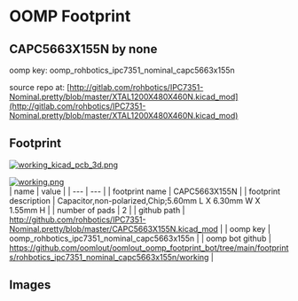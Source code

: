 # OOMP Footprint  
## CAPC5663X155N  by none  
  
oomp key: oomp_rohbotics_ipc7351_nominal_capc5663x155n  
  
source repo at: [http://gitlab.com/rohbotics/IPC7351-Nominal.pretty/blob/master/XTAL1200X480X460N.kicad_mod](http://gitlab.com/rohbotics/IPC7351-Nominal.pretty/blob/master/XTAL1200X480X460N.kicad_mod)  
## Footprint  
  
[![working_kicad_pcb_3d.png](working_kicad_pcb_3d_600.png)](working_kicad_pcb_3d.png)  
  
[![working.png](working_600.png)](working.png)  
| name | value | 
| --- | --- | 
| footprint name | CAPC5663X155N | 
| footprint description | Capacitor,non-polarized,Chip;5.60mm L X 6.30mm W X 1.55mm H | 
| number of pads | 2 | 
| github path | http://github.com/rohbotics/IPC7351-Nominal.pretty/blob/master/CAPC5663X155N.kicad_mod | 
| oomp key | oomp_rohbotics_ipc7351_nominal_capc5663x155n | 
| oomp bot github | https://github.com/oomlout/oomlout_oomp_footprint_bot/tree/main/footprints/rohbotics_ipc7351_nominal_capc5663x155n/working | 
## Images  
